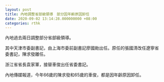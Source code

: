 ```yaml
---
layout: post
title: 內地調整省部級領導　部分因年齡原因卸任
date: 2020-09-02 13:14:28.000000000 +08:00
categories: rthk
---
```


內地過去兩日調整部分省部級領導。

其中天津市委副書記，由上海市委前副書記廖國勛出任。原任的張國清改任遼寧省委書記，陳求發離任。

浙江省省長袁家軍，接替車俊出任省委書記。

內地傳媒報道，今年66歲的陳求發和65歲的車俊，都是因年齡原因卸任。
